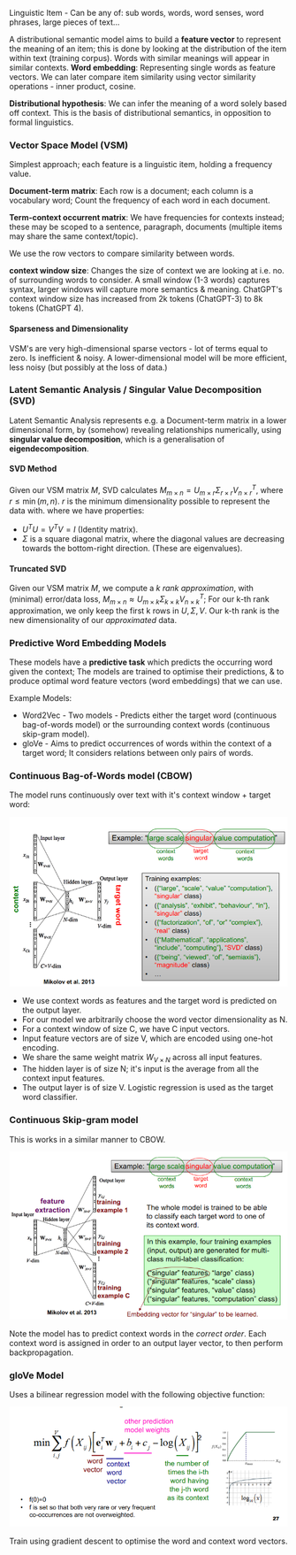 Linguistic Item - Can be any of: sub words, words, word senses, word phrases, large pieces of text...

A distributional semantic model aims to build a **feature vector** to represent the meaning of an item; this is done by looking at the distribution of the item within text (training corpus). Words with similar meanings will appear in similar contexts.
**Word embedding**: Representing single words as feature vectors.
We can later compare item similarity using vector similarity operations - inner product, cosine.

**Distributional hypothesis**: We can infer the meaning of a word solely based off context. This is the basis of distributional semantics, in opposition to formal linguistics.

### Vector Space Model (VSM)
Simplest approach; each feature is a linguistic item, holding a frequency value.

**Document-term matrix**: Each row is a document; each column is a vocabulary word; Count the frequency of each word in each document.

**Term-context occurrent matrix**: We have frequencies for contexts instead; these may be scoped to a sentence, paragraph, documents (multiple items may share the same context/topic). 

We use the row vectors to compare similarity between words. 

**context window size**: Changes the size of context we are looking at i.e. no. of surrounding words to consider. A small window (1-3 words) captures syntax, larger windows will capture more semantics & meaning. ChatGPT's context window size has increased from 2k tokens (ChatGPT-3) to 8k tokens (ChatGPT 4).

#### Sparseness and Dimensionality
VSM's are very high-dimensional sparse vectors - lot of terms equal to zero. Is inefficient & noisy. A lower-dimensional model will be more efficient, less noisy (but possibly at the loss of data.)

### Latent Semantic Analysis / Singular Value Decomposition (SVD)

Latent Semantic Analysis represents e.g. a Document-term matrix in a lower dimensional form, by (somehow) revealing relationships numerically, using **singular value decomposition**, which is a generalisation of **eigendecomposition**.

#### SVD Method 
Given our VSM matrix $M$, SVD calculates $M_{m\times n} = U_{m\times r}\Sigma_{r\times r} V_{n\times r}^T$, where $r\leq\min(m,n)$. $r$ is the minimum dimensionality possible to represent the data with.
where we have properties:
- $U^TU=V^TV=I$ (Identity matrix). 
- $\Sigma$ is a square diagonal matrix, where the diagonal values are decreasing towards the bottom-right direction. (These are eigenvalues).

#### Truncated SVD
Given our VSM matrix $M$, we compute a *k rank approximation*, with (minimal) error/data loss, $M_{m\times n} \approx U_{m\times k}\Sigma_{k\times k} V_{n\times k}^T$; 
For our k-th rank approximation, we only keep the first k rows in $U,\Sigma,V$. Our k-th rank is the new dimensionality of our *approximated* data.


### Predictive Word Embedding Models

These models have a **predictive task** which predicts the occurring word given the context; The models are trained to optimise their predictions, & to produce optimal word feature vectors (word embeddings) that we can use.

Example Models:
- Word2Vec - Two models - Predicts either the target word (continuous bag-of-words model) or the surrounding context words (continuous skip-gram model).
- gloVe - Aims to predict occurrences of words within the context of a target word; It considers relations between only pairs of words.

### Continuous Bag-of-Words model (CBOW)

The model runs continuously over text with it's context window + target word:

![](misc/Pasted%20image%2020231021193753.png)

- We use context words as features and the target word is predicted on the output layer.
- For our model we arbitrarily choose the word vector dimensionality as N.
- For a context window of size C, we have C input vectors.
- Input feature vectors are of size V, which are encoded using one-hot encoding.
- We share the same weight matrix $W_{V\times N}$ across all input features.
- The hidden layer is of size N; it's input is the average from all the context input features.
- The output layer is of size V. Logistic regression is used as the target word classifier.


### Continuous Skip-gram model
This is works in a similar manner to CBOW.

![](misc/Pasted%20image%2020231021195112.png)

Note the model has to predict context words in the *correct order*.
Each context word is assigned in order to an output layer vector, to then perform backpropagation.

### gloVe Model

Uses a bilinear regression model with the following objective function:

![](misc/Pasted%20image%2020231021201522.png)

Train using gradient descent to optimise the word and context word vectors.